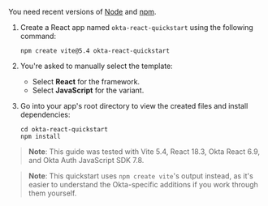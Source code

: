 You need recent versions of [Node](https://nodejs.org/en/) and [npm](https://www.npmjs.com/).

1. Create a React app named `okta-react-quickstart` using the following command:

   ```shell
   npm create vite@5.4 okta-react-quickstart
   ```

2. You're asked to manually select the template:

    * Select **React** for the framework.
    * Select **JavaScript** for the variant.

3. Go into your app's root directory to view the created files and install dependencies:

   ```shell
   cd okta-react-quickstart
   npm install
   ```

> **Note**: This guide was tested with Vite 5.4, React 18.3, Okta React 6.9, and Okta Auth JavaScript SDK 7.8.

> **Note**: This quickstart uses `npm create vite`'s output instead, as it's easier to understand the Okta-specific additions if you work through them yourself.
